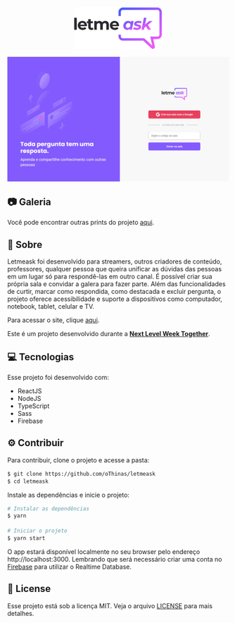 <p align="center">
  <img alt="Letmeask" src="https://github.com/oThinas/letmeask/blob/master/src/assets/images/logo.svg" width="200px">
</p>

<p align="center">
  <img alt"Home page" src="https://github.com/oThinas/letmeask/blob/master/.github/home.png" />
</p>

## 📷 Galeria

Você pode encontrar outras prints do projeto [aqui](https://github.com/oThinas/letmeask/tree/master/.github).
  
## 📝 Sobre
  
Letmeask foi desenvolvido para streamers, outros criadores de conteúdo, professores, qualquer pessoa que queira unificar as dúvidas das pessoas em um lugar só para respondê-las em outro canal. É possível criar sua própria sala e convidar a galera para fazer parte. Além das funcionalidades de curtir, marcar como  respondida, como destacada e excluir pergunta, o projeto oferece acessibilidade e suporte a dispositivos como computador, notebook, tablet, celular e TV.
 
Para acessar o site, clique [aqui](https://letmeask-8e5f9.web.app).
  
Este é um projeto desenvolvido durante a **[Next Level Week Together](https://nextlevelweek.com/)**.
  
## 💻 Tecnologias
  
Esse projeto foi desenvolvido com:
  
- ReactJS
- NodeJS
- TypeScript
- Sass
- Firebase
  
## ⚙ Contribuir
  
Para contribuir, clone o projeto e acesse a pasta:
```bash
$ git clone https://github.com/oThinas/letmeask
$ cd letmeask
```
  
Instale as dependências e inicie o projeto:
```bash
# Instalar as dependências
$ yarn

# Iniciar o projeto
$ yarn start
```
  
O app estará disponível localmente no seu browser pelo endereço http://localhost:3000.
Lembrando que será necessário criar uma conta no [Firebase](https://firebase.google.com/) para utilizar o Realtime Database.
  
## 🔐 License
  
Esse projeto está sob a licença MIT. Veja o arquivo [LICENSE](LICENSE.md) para mais detalhes.
